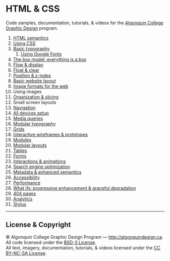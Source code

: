 # HTML & CSS

Code samples, documentation, tutorials, & videos for the [Algonquin College Graphic Design](http://algonquindesign.ca) program.

1. [HTML semantics](html-semantics)
2. [Using CSS](using-css)
3. [Basic typography](basic-typography)
	1. [Using Google Fonts](basic-typography/google-fonts)
4. [The box model: everything is a box](box-model)
5. [Flow & display](flow-display)
6. [Float & clear](float-clear)
7. [Position & z-index](position-zindex)
8. [Basic website layout](basic-website)
9. [Image formats for the web](image-formats)
10. Using images
11. [Organization & slicing](organization-slicing)
12. Small screen layouts
13. [Navigation](navigation)
14. [All devices setup](all-devices-setup)
15. [Media queries](media-queries)
16. [Modular typography](modular-typography)
17. [Grids](grids)
18. [Interactive wireframes & prototypes](interactive-wireframes-and-prototypes)
19. [Modules](modules)
20. [Modular layouts](modular-layouts)
21. [Tables](tables)
22. [Forms](forms)
23. [Interactions & animations](interactions-animations)
24. [Search engine optimization](search-engine-optimization)
25. [Metadata & enhanced semantics](metadata-enhanced-semantics)
26. [Accessibility](accessibility)
27. [Performance](performance)
28. [What ifs: progressive enhancement & graceful degradation](what-ifs)
29. [404 pages](404-pages)
30. [Analytics](analytics)
31. [Stylus](stylus)

---

## License & Copyright

© Algonquin College Graphic Design Program — <http://algonquindesign.ca>.	
All code licensed under the [BSD-3 License](LICENSE).	
All text, imagery, documentation, tutorials, & videos licensed under the [CC BY-NC-SA License](http://creativecommons.org/licenses/by-nc-sa/4.0/).
